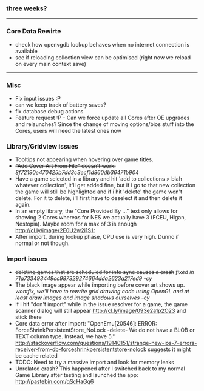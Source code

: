 ### three weeks?

***

### Core Data Rewirte
- check how openvgdb lookup behaves when no internet connection is available
- see if reloading collection view can be optimised (right now we reload on every main context save)

***

### Misc
- Fix input issues :P
- can we keep track of battery saves?
- fix database debug actions
- Feature request :P - Can we force update all Cores after OE upgrades and relaunches? Since the change of moving options/bios stuff into the Cores, users will need the latest ones now

### Library/Gridview issues
- Tooltips not appearing when hovering over game titles.
- ~~"Add Cover Art From File" doesn't work.~~ _8f72190e470425b7dd3c3ecf1d860db36471b904_ 
- Have a game selected in a library and hit 'add to collections > blah whatever collection', it'll get added fine, but if i go to that new collection the game will still be highlighted and if i hit 'delete' the game won't delete. For it to delete, i'll first have to deselect it and then delete it again.
- In an empty library, the "Core Provided By ..." text only allows for showing 2 Cores whereas for NES we actually have 3 (FCEU, Higan, Nestopia). Maybe room for a max of 3 is enough http://cl.ly/image/2E0U2w2i1S1r
- After import, during lookup phase, CPU use is very high. Dunno if normal or not though.

### Import issues
- ~~deleting games that are scheduled for info sync causes a crash~~ _fixed in 71a733493449cc987329274664dda2623a217ed9 -cy_
- The black image appear while importing before cover art shows up. 
        _wontfix, we'll have to rewrite grid drawing code using OpenGL and at least draw images and image shadows ourselves -cy_
- If i hit "don't import" while in the issue resolver for a game, the game scanner dialog will still appear http://cl.ly/image/093e2a1p2O23 and stick there
- Core data error after import: "OpenEmu[20546]: ERROR: ForceShrinkPersistentStore_NoLock -delete- We do not have a BLOB or TEXT column type.  Instead, we have 5." http://stackoverflow.com/questions/19140151/strange-new-ios-7-errors-receiver-from-db-forceshrinkpersistentstore-nolock suggests it might be cache related
- TODO: Need to try a massive import and look for memory leaks
- Unrelated crash? This happened after I switched back to my normal Game Library after testing and launched the app: http://pastebin.com/qScHaGq6